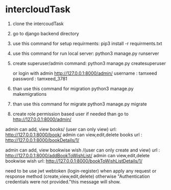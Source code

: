 # intercloudTask

1. clone the intercoudTask
2. go to django backend directory
3. use this command for setup requirments:
    pip3 install -r requirments.txt
    
    
4. use this command for run local server:
    python3 manage.py runserver
 
5. create superuser/admin command:
    python3 manage.py createsuperuser
    
    or login with admin  http://127.0.0.1:8000/admin/
                        username : tamxeed
                        password : tamxeed_3781
    
6. than use this command for migration
    python3 manage.py makemigrations
  
 7. than use this command for migrate
    python3 manage.py migrate

    
8. create role permission based user if needed than go to 
    http://127.0.0.1:8000/admin/
    
    
 admin can add, view books/ (user can only view)  url: http://127.0.0.1:8000/book/
 admin can view,edit,delete books url : http://127.0.0.1:8000/bookDetails/1/
 
 admin can add, view bookwise wish /(user can only create and view) url : http://127.0.0.1:8000/addBookToWishList/ 
 admin can view,edit,delete bookwise wish url: http://127.0.0.1:8000/bookToWishListDetails/1/
 
 
 need to be use jwt webtoken (login-register)  when  apply any request or response method (create,view,edit,delete) 
 otherwise "Authentication credentials were not provided."this message will show.
 
 
    

    

